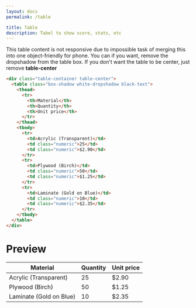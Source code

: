 ```yaml
---
layout: docs
permalink: /table

title: Table
description: Tabel to show score, stats, etc
---
```

This table content is not responsive due to impossible task of merging this into one object-friendly for phone.
You can if you want, remove the dropshadow from the table box.
If you don't want the table to be center, just remove **table-center**
```html
<div class="table-container table-center">
  <table class="box-shadow white-dropshadow black-text">
    <thead>
      <tr>
        <th>Material</th>
        <th>Quantity</th>
        <th>Unit price</th>
      </tr>
    </thead>
    <tbody>
      <tr>
        <td>Acrylic (Transparent)</td>
        <td class="numeric">25</td>
        <td class="numeric">$2.90</td>
      </tr>
      <tr>
        <td>Plywood (Birch)</td>
        <td class="numeric">50</td>
        <td class="numeric">$1.25</td>
      </tr>
      <tr>
        <td>Laminate (Gold on Blue)</td>
        <td class="numeric">10</td>
        <td class="numeric">$2.35</td>
      </tr>
    </tbody>
  </table>
</div>
```

# Preview
<div class="table-container table-center">
  <table class="box-shadow white-dropshadow black-text">
    <thead>
      <tr>
        <th>Material</th>
        <th>Quantity</th>
        <th>Unit price</th>
      </tr>
    </thead>
    <tbody>
      <tr>
        <td>Acrylic (Transparent)</td>
        <td class="numeric">25</td>
        <td class="numeric">$2.90</td>
      </tr>
      <tr>
        <td>Plywood (Birch)</td>
        <td class="numeric">50</td>
        <td class="numeric">$1.25</td>
      </tr>
      <tr>
        <td>Laminate (Gold on Blue)</td>
        <td class="numeric">10</td>
        <td class="numeric">$2.35</td>
      </tr>
    </tbody>
  </table>
</div>
